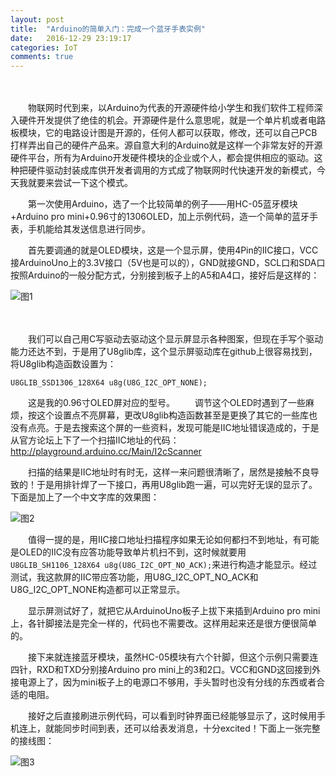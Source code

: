 ```yaml
---
layout: post
title:  "Arduino的简单入门：完成一个蓝牙手表实例"
date:   2016-12-29 23:19:17
categories: IoT
comments: true
---
```


　　

　　物联网时代到来，以Arduino为代表的开源硬件给小学生和我们软件工程师深入硬件开发提供了绝佳的机会。开源硬件是什么意思呢，就是一个单片机或者电路板模块，它的电路设计图是开源的，任何人都可以获取，修改，还可以自己PCB打样弄出自己的硬件产品来。源自意大利的Arduino就是这样一个非常友好的开源硬件平台，所有为Arduino开发硬件模块的企业或个人，都会提供相应的驱动。这种把硬件驱动封装成库供开发者调用的方式成了物联网时代快速开发的新模式，今天我就要来尝试一下这个模式。



　　第一次使用Arduino，选了一个比较简单的例子——用HC-05蓝牙模块+Arduino pro mini+0.96寸的1306OLED，加上示例代码，造一个简单的蓝牙手表，手机能给其发送信息进行同步。



　　首先要调通的就是OLED模块，这是一个显示屏，使用4Pin的IIC接口，VCC接ArduinoUno上的3.3V接口（5V也是可以的），GND就接GND，SCL口和SDA口按照Arduino的一般分配方式，分别接到板子上的A5和A4口，接好后是这样的：

![图1](http://obdvl7z18.bkt.clouddn.com/image/20161229/01.jpg)

　　

　　我们可以自己用C写驱动去驱动这个显示屏显示各种图案，但现在手写个驱动能力还达不到，于是用了U8glib库，这个显示屏驱动库在github上很容易找到，将U8glib构造函数设置为：

`U8GLIB_SSD1306_128X64 u8g(U8G_I2C_OPT_NONE);`



　　这是我的0.96寸OLED屏对应的型号。
　　调节这个OLED时遇到了一些麻烦，按这个设置点不亮屏幕，更改U8glib构造函数甚至是更换了其它的一些库也没有点亮。于是去搜索这个屏的一些资料，发现可能是IIC地址错误造成的，于是从官方论坛上下了一个扫描IIC地址的代码：
http://playground.arduino.cc/Main/I2cScanner



　　扫描的结果是IIC地址时有时无，这样一来问题很清晰了，居然是接触不良导致的！于是用排针焊了一下接口，再用U8glib跑一遍，可以完好无误的显示了。下面是加上了一个中文字库的效果图：

![图2](http://obdvl7z18.bkt.clouddn.com/image/20161229/02.jpg)



　　值得一提的是，用IIC接口地址扫描程序如果无论如何都扫不到地址，有可能是OLED的IIC没有应答功能导致单片机扫不到，这时候就要用`U8GLIB_SH1106_128X64 u8g(U8G_I2C_OPT_NO_ACK);`来进行构造才能显示。经过测试，我这款屏的IIC带应答功能，用U8G_I2C_OPT_NO_ACK和U8G_I2C_OPT_NONE构造都可以正常显示。

　　显示屏测试好了，就把它从ArduinoUno板子上拔下来插到Arduino pro mini上，各针脚接法是完全一样的，代码也不需要改。这样用起来还是很方便很简单的。

　　接下来就连接蓝牙模块，虽然HC-05模块有六个针脚，但这个示例只需要连四针，RXD和TXD分别接Arduino pro mini上的3和2口。VCC和GND这回接到外接电源上了，因为mini板子上的电源口不够用，手头暂时也没有分线的东西或者合适的电阻。

　　接好之后直接刷进示例代码，可以看到时钟界面已经能够显示了，这时候用手机连上，就能同步时间到表，还可以给表发消息，十分excited！下面上一张完整的接线图：


![图3](http://obdvl7z18.bkt.clouddn.com/image/20161229/03.jpg)